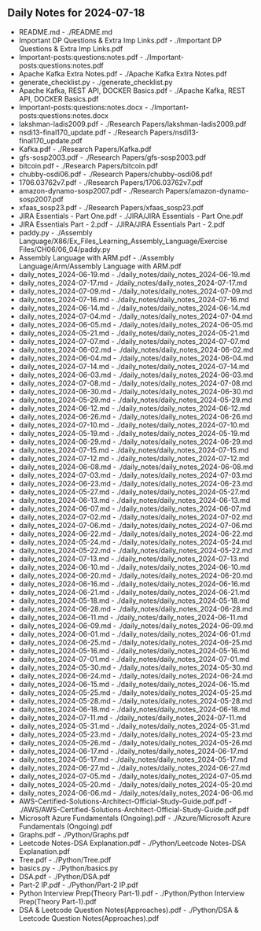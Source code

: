 ## Daily Notes for 2024-07-18

- README.md - ./README.md
- Important DP Questions & Extra Imp Links.pdf - ./Important DP Questions & Extra Imp Links.pdf
- Important-posts:questions:notes.pdf - ./Important-posts:questions:notes.pdf
- Apache Kafka Extra Notes.pdf - ./Apache Kafka Extra Notes.pdf
- generate_checklist.py - ./generate_checklist.py
- Apache Kafka, REST API, DOCKER Basics.pdf - ./Apache Kafka, REST API, DOCKER Basics.pdf
- Important-posts:questions:notes.docx - ./Important-posts:questions:notes.docx
- lakshman-ladis2009.pdf - ./Research Papers/lakshman-ladis2009.pdf
- nsdi13-final170_update.pdf - ./Research Papers/nsdi13-final170_update.pdf
- Kafka.pdf - ./Research Papers/Kafka.pdf
- gfs-sosp2003.pdf - ./Research Papers/gfs-sosp2003.pdf
- bitcoin.pdf - ./Research Papers/bitcoin.pdf
- chubby-osdi06.pdf - ./Research Papers/chubby-osdi06.pdf
- 1706.03762v7.pdf - ./Research Papers/1706.03762v7.pdf
- amazon-dynamo-sosp2007.pdf - ./Research Papers/amazon-dynamo-sosp2007.pdf
- xfaas_sosp23.pdf - ./Research Papers/xfaas_sosp23.pdf
- JIRA Essentials - Part One.pdf - ./JIRA/JIRA Essentials - Part One.pdf
- JIRA Essentials Part - 2.pdf - ./JIRA/JIRA Essentials Part - 2.pdf
- paddy.py - ./Assembly Language/X86/Ex_Files_Learning_Assembly_Language/Exercise Files/CH06/06_04/paddy.py
- Assembly Language with ARM.pdf - ./Assembly Language/Arm/Assembly Language with ARM.pdf
- daily_notes_2024-06-19.md - ./daily_notes/daily_notes_2024-06-19.md
- daily_notes_2024-07-17.md - ./daily_notes/daily_notes_2024-07-17.md
- daily_notes_2024-07-09.md - ./daily_notes/daily_notes_2024-07-09.md
- daily_notes_2024-07-16.md - ./daily_notes/daily_notes_2024-07-16.md
- daily_notes_2024-06-14.md - ./daily_notes/daily_notes_2024-06-14.md
- daily_notes_2024-07-04.md - ./daily_notes/daily_notes_2024-07-04.md
- daily_notes_2024-06-05.md - ./daily_notes/daily_notes_2024-06-05.md
- daily_notes_2024-05-21.md - ./daily_notes/daily_notes_2024-05-21.md
- daily_notes_2024-07-07.md - ./daily_notes/daily_notes_2024-07-07.md
- daily_notes_2024-06-02.md - ./daily_notes/daily_notes_2024-06-02.md
- daily_notes_2024-06-04.md - ./daily_notes/daily_notes_2024-06-04.md
- daily_notes_2024-07-14.md - ./daily_notes/daily_notes_2024-07-14.md
- daily_notes_2024-06-03.md - ./daily_notes/daily_notes_2024-06-03.md
- daily_notes_2024-07-08.md - ./daily_notes/daily_notes_2024-07-08.md
- daily_notes_2024-06-30.md - ./daily_notes/daily_notes_2024-06-30.md
- daily_notes_2024-05-29.md - ./daily_notes/daily_notes_2024-05-29.md
- daily_notes_2024-06-12.md - ./daily_notes/daily_notes_2024-06-12.md
- daily_notes_2024-06-26.md - ./daily_notes/daily_notes_2024-06-26.md
- daily_notes_2024-07-10.md - ./daily_notes/daily_notes_2024-07-10.md
- daily_notes_2024-05-19.md - ./daily_notes/daily_notes_2024-05-19.md
- daily_notes_2024-06-29.md - ./daily_notes/daily_notes_2024-06-29.md
- daily_notes_2024-07-15.md - ./daily_notes/daily_notes_2024-07-15.md
- daily_notes_2024-07-12.md - ./daily_notes/daily_notes_2024-07-12.md
- daily_notes_2024-06-08.md - ./daily_notes/daily_notes_2024-06-08.md
- daily_notes_2024-07-03.md - ./daily_notes/daily_notes_2024-07-03.md
- daily_notes_2024-06-23.md - ./daily_notes/daily_notes_2024-06-23.md
- daily_notes_2024-05-27.md - ./daily_notes/daily_notes_2024-05-27.md
- daily_notes_2024-06-13.md - ./daily_notes/daily_notes_2024-06-13.md
- daily_notes_2024-06-07.md - ./daily_notes/daily_notes_2024-06-07.md
- daily_notes_2024-07-02.md - ./daily_notes/daily_notes_2024-07-02.md
- daily_notes_2024-07-06.md - ./daily_notes/daily_notes_2024-07-06.md
- daily_notes_2024-06-22.md - ./daily_notes/daily_notes_2024-06-22.md
- daily_notes_2024-05-24.md - ./daily_notes/daily_notes_2024-05-24.md
- daily_notes_2024-05-22.md - ./daily_notes/daily_notes_2024-05-22.md
- daily_notes_2024-07-13.md - ./daily_notes/daily_notes_2024-07-13.md
- daily_notes_2024-06-10.md - ./daily_notes/daily_notes_2024-06-10.md
- daily_notes_2024-06-20.md - ./daily_notes/daily_notes_2024-06-20.md
- daily_notes_2024-06-16.md - ./daily_notes/daily_notes_2024-06-16.md
- daily_notes_2024-06-21.md - ./daily_notes/daily_notes_2024-06-21.md
- daily_notes_2024-05-18.md - ./daily_notes/daily_notes_2024-05-18.md
- daily_notes_2024-06-28.md - ./daily_notes/daily_notes_2024-06-28.md
- daily_notes_2024-06-11.md - ./daily_notes/daily_notes_2024-06-11.md
- daily_notes_2024-06-09.md - ./daily_notes/daily_notes_2024-06-09.md
- daily_notes_2024-06-01.md - ./daily_notes/daily_notes_2024-06-01.md
- daily_notes_2024-06-25.md - ./daily_notes/daily_notes_2024-06-25.md
- daily_notes_2024-05-16.md - ./daily_notes/daily_notes_2024-05-16.md
- daily_notes_2024-07-01.md - ./daily_notes/daily_notes_2024-07-01.md
- daily_notes_2024-05-30.md - ./daily_notes/daily_notes_2024-05-30.md
- daily_notes_2024-06-24.md - ./daily_notes/daily_notes_2024-06-24.md
- daily_notes_2024-06-15.md - ./daily_notes/daily_notes_2024-06-15.md
- daily_notes_2024-05-25.md - ./daily_notes/daily_notes_2024-05-25.md
- daily_notes_2024-05-28.md - ./daily_notes/daily_notes_2024-05-28.md
- daily_notes_2024-06-18.md - ./daily_notes/daily_notes_2024-06-18.md
- daily_notes_2024-07-11.md - ./daily_notes/daily_notes_2024-07-11.md
- daily_notes_2024-05-31.md - ./daily_notes/daily_notes_2024-05-31.md
- daily_notes_2024-05-23.md - ./daily_notes/daily_notes_2024-05-23.md
- daily_notes_2024-05-26.md - ./daily_notes/daily_notes_2024-05-26.md
- daily_notes_2024-06-17.md - ./daily_notes/daily_notes_2024-06-17.md
- daily_notes_2024-05-17.md - ./daily_notes/daily_notes_2024-05-17.md
- daily_notes_2024-06-27.md - ./daily_notes/daily_notes_2024-06-27.md
- daily_notes_2024-07-05.md - ./daily_notes/daily_notes_2024-07-05.md
- daily_notes_2024-05-20.md - ./daily_notes/daily_notes_2024-05-20.md
- daily_notes_2024-06-06.md - ./daily_notes/daily_notes_2024-06-06.md
- AWS-Certified-Solutions-Architect-Official-Study-Guide.pdf.pdf - ./AWS/AWS-Certified-Solutions-Architect-Official-Study-Guide.pdf.pdf
- Microsoft Azure Fundamentals (Ongoing).pdf - ./Azure/Microsoft Azure Fundamentals (Ongoing).pdf
- Graphs.pdf - ./Python/Graphs.pdf
- Leetcode Notes-DSA Explanation.pdf - ./Python/Leetcode Notes-DSA Explanation.pdf
- Tree.pdf - ./Python/Tree.pdf
- basics.py - ./Python/basics.py
- DSA.pdf - ./Python/DSA.pdf
- Part-2 IP.pdf - ./Python/Part-2 IP.pdf
- Python Interview Prep(Theory Part-1).pdf - ./Python/Python Interview Prep(Theory Part-1).pdf
- DSA & Leetcode Question Notes(Approaches).pdf - ./Python/DSA & Leetcode Question Notes(Approaches).pdf
